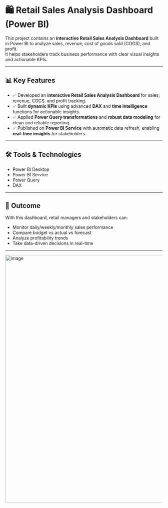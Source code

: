# 🛍️ Retail Sales Analysis Dashboard (Power BI)

This project contains an **interactive Retail Sales Analysis Dashboard** built in Power BI to analyze sales, revenue, cost of goods sold (COGS), and profit.  
It helps stakeholders track business performance with clear visual insights and actionable KPIs.

---

## 📊 Key Features
- ✅ Developed an **interactive Retail Sales Analysis Dashboard** for sales, revenue, COGS, and profit tracking.  
- ✅ Built **dynamic KPIs** using advanced **DAX** and **time intelligence** functions for actionable insights.  
- ✅ Applied **Power Query transformations** and **robust data modeling** for clean and reliable reporting.  
- ✅ Published on **Power BI Service** with automatic data refresh, enabling **real-time insights** for stakeholders.  

---

## 🛠️ Tools & Technologies
- Power BI Desktop  
- Power BI Service  
- Power Query  
- DAX  

---

## 🚀 Outcome
With this dashboard, retail managers and stakeholders can:  
- Monitor daily/weekly/monthly sales performance  
- Compare budget vs actual vs forecast  
- Analyze profitability trends  
- Take data-driven decisions in real-time  

---
<img width="1328" height="791" alt="image" src="https://github.com/user-attachments/assets/12d1e8fb-3e38-45f4-9205-803d5375a0ae" />

